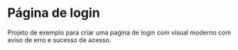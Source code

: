 # Página de login

Projeto de exemplo para criar uma paǵina de login com visual moderno com aviso de erro e sucesso de acesso.
